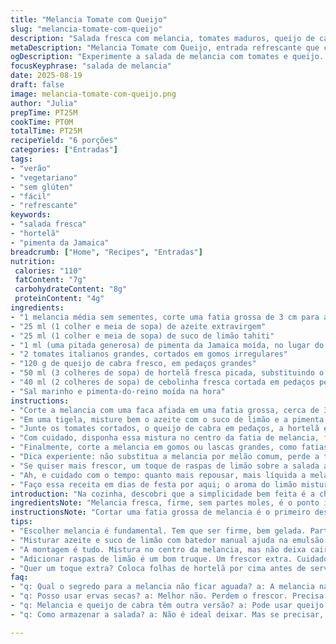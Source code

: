 ```yaml
---
title: "Melancia Tomate com Queijo"
slug: "melancia-tomate-com-queijo"
description: "Salada fresca com melancia, tomates maduros, queijo de cabra e ervas, temperada com azeite, limão e especiarias. Uma entrada leve, colorida e cheia de contrastes entre o doce da fruta e o salgado do queijo. Perfeita para dias quentes, rápida de fazer e que traz toque diferenciado com a pimenta da Jamaica substituindo o cari. Ideal para vegetarianos, sem glúten e sem ovos."
metaDescription: "Melancia Tomate com Queijo, entrada refrescante que combina melancia, tomates, queijo de cabra e ervas frescas. Perfeita para o calor."
ogDescription: "Experimente a salada de melancia com tomates e queijo. Uma explosão de sabores frescos que traz saudade do verão."
focusKeyphrase: "salada de melancia"
date: 2025-08-19
draft: false
image: melancia-tomate-com-queijo.png
author: "Julia"
prepTime: PT25M
cookTime: PT0M
totalTime: PT25M
recipeYield: "6 porções"
categories: ["Entradas"]
tags:
- "verão"
- "vegetariano"
- "sem glúten"
- "fácil"
- "refrescante"
keywords:
- "salada fresca"
- "hortelã"
- "pimenta da Jamaica"
breadcrumb: ["Home", "Recipes", "Entradas"]
nutrition: 
 calories: "110"
 fatContent: "7g"
 carbohydrateContent: "8g"
 proteinContent: "4g"
ingredients:
- "1 melancia média sem sementes, corte uma fatia grossa de 3 cm para a base"
- "25 ml (1 colher e meia de sopa) de azeite extravirgem"
- "25 ml (1 colher e meia de sopa) de suco de limão tahiti"
- "1 ml (uma pitada generosa) de pimenta da Jamaica moída, no lugar do cari"
- "2 tomates italianos grandes, cortados em gomos irregulares"
- "120 g de queijo de cabra fresco, em pedaços grandes"
- "50 ml (3 colheres de sopa) de hortelã fresca picada, substituindo o manjericão"
- "40 ml (2 colheres de sopa) de cebolinha fresca cortada em pedaços pequenos"
- "Sal marinho e pimenta-do-reino moída na hora"
instructions:
- "Corte a melancia com uma faca afiada em uma fatia grossa, cerca de 3 cm, no sentido longitudinal, para garantir firmeza na base e segurança para montar. Centralize essa fatia em uma travessa grande. A melancia tem que estar bem firme; se estiver mole, o resultado fica aguado e sem estrutura."
- "Em uma tigela, misture bem o azeite com o suco de limão e a pimenta da Jamaica. Mexa até incorporar e tempere com sal e pimenta-do-reino a gosto. Esse tempero é o segredo; a pimenta dá um toque diferente, quase perfumado, nada picante demais, lembre-se de ajustar com cuidado."
- "Junte os tomates cortados, o queijo de cabra em pedaços, a hortelã e a cebolinha. Com uma colher, misture tudo suavemente para não desmanchar o queijo nem amassar os tomates. Deve ficar bem envolvido pelo molho, cada pedaço brilhando com o azeite."
- "Com cuidado, disponha essa mistura no centro da fatia de melancia, formando uma espécie de ‘ninho’ com as frutas, ervas e queijo. Compare o contraste das cores: o vermelho dos tomates, o verde vibrante das ervas e o branco cremoso do queijo, sobre o fundo rosa da melancia."
- "Finalmente, corte a melancia em gomos ou lascas grandes, como fatias de pizza, tomando cuidado para que cada pedaço tenha um pouco do recheio por cima. Sirva imediatamente, porque parar na geladeira vai amolecer demais a melancia e murchar as ervas."
- "Dica experiente: não substitua a melancia por melão comum, perde a textura e o frescor. Se não tiver queijo de cabra, feta pode funcionar, mas queijo minas fresquinho também é uma boa alternativa."
- "Se quiser mais frescor, um toque de raspas de limão sobre a salada antes de servir é um equilíbrio perfeito entre o ácido e o doce, sem matar a leveza."
- "Ah, e cuidado com o tempo: quanto mais repousar, mais líquida a melancia vai ficar, então curto e direto na mesa."
- "Faço essa receita em dias de festa por aqui; o aroma do limão misturado com a hortelã abre o ambiente. Evito ervas secas porque perdem o impacto. Frescor é tudo."
introduction: "Na cozinha, descobri que a simplicidade bem feita é a chave. Cortar uma fatia grossa de melancia, firme e bem gelada, já basta para montar essa entrada. O contraste do doce natural da fruta com o toque ácido do limão e a textura cremosa do queijo traz uma experiência que vai além do paladar, explode cores e aromas que remetem ao verão brasileiro. Ervas frescas? Essenciais para dar aquele toque de 'verdura viva' — menta improvisada no lugar do manjericão confere um frescor inesperado, que provoca outras nuances no prato. Substituir o cari por pimenta da Jamaica foi aposta em texturas e sabores novos, com resultado surpreendente. Praticidade total, poucos ingredientes e um impacto visual surpreendente no prato."
ingredientsNote: "Melancia fresca, firme, sem partes moles, é o ponto inicial. Prefira fruta gelada direto da geladeira para manter a crocância. O queijo de cabra fresco deve estar em temperatura ambiente para não endurecer demais na mistura e se misturar com o azeite e limão, criando uma textura cremosa. Hortelã em vez do basilico tradicional traz sabor mais brasileiro, mais direto, que combina mais com o limão tahiti do que com o italiano, que é mais doce e delicado. Use azeite extravirgem de boa qualidade, pois ele será o palco dos temperos. A pimenta da Jamaica é um ingrediente ousado que traz o aroma do cari sem a sua cor ou forte picância. Se não encontrar, uma pitada de noz-moscada pode ser um substituto aceitável."
instructionsNote: "Cortar uma fatia grossa de melancia é o primeiro desafio, não queira fatias finas ou vai perder a estrutura do prato. Depois, misturar os temperos com um batedor manual ajuda a incorporar o azeite e suco sem quebrar os pedaços de tomates. A montagem pede delicadeza: a mistura deve ficar sobre a melancia sem desabar, por isso altura e densidade da fatia são importantes. Corte em gomos como uma pizza somente na hora de servir, para evitar que a melancia libere líquido demais. Se preferir, pode deixar algumas folhinhas extras de hortelã para decorar e um fio extra de azeite antes de levar para a mesa. Essa receita não leva cocção, então tudo depende da combinação dos ingredientes frescos e de qualidade para alcançar o sabor esperado. Sempre prove e ajuste o sal e ácido no final; às vezes, a melancia já traz um toque doce que exige menos suco de limão."
tips:
- "Escolher melancia é fundamental. Tem que ser firme, bem gelada. Parte mole não rola. Se achar melão, melhor evitar; textura fica diferente. Queijo de cabra pode ser substituído por feta, mas o frescor do Minas é ótimo."
- "Misturar azeite e suco de limão com batedor manual ajuda na emulsão. Mas cuidado para não amassar os tomates. A pitada de pimenta da Jamaica dá um aroma incrível, mas vai devagar. Não encharca, sabe? O ajuste é essencial."
- "A montagem é tudo. Mistura no centro da melancia, mas não deixa cair. Cada camada precisa brilhar. Use uma faca bem afiada para cortar as fatias, como pizza. Melhor servir na hora, para evitar que libere muito líquido."
- "Adicionar raspas de limão é um bom truque. Um frescor extra. Cuidado com o tempo de descanso. Quanto mais fica fora, mais a melancia libera água. Se achar que o queijo vai endurecer, deixa em temperatura ambiente antes de usar."
- "Quer um toque extra? Coloca folhas de hortelã por cima antes de servir. Um fio de azeite por cima assim, bem leve. A aparência faz a diferença. Cor vibrante e aromas que encantam. Olhar e sentir é parte da magia."
faq:
- "q: Qual o segredo para a melancia não ficar aguada? a: A melancia na temperatura certa é crucial. Retire da geladeira pouco antes de cortar. Serve rápido. Se deixar muito tempo, cola no prato e solta líquido."
- "q: Posso usar ervas secas? a: Melhor não. Perdem o frescor. Precisa de ervas frescas, como a hortelã. O sabor é outro. Tem que ser vibrante; se não, a salada não tem graça."
- "q: Melancia e queijo de cabra têm outra versão? a: Pode usar queijo minas ou feta, mas o gosto é diferente. Feta é mais salgado. Pode também experimentar com ricota por sua leveza e cremosidade."
- "q: Como armazenar a salada? a: Não é ideal deixar. Mas se precisar, envolva em papel filme e coloque na geladeira. Usa em até um dia. Senão, vai murchar as ervas e a melancia vai ficar mole."

---
```

